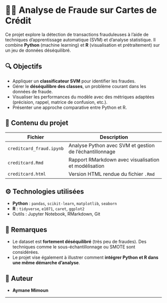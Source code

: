# 🕵️‍♀️ Analyse de Fraude sur Cartes de Crédit

Ce projet explore la détection de transactions frauduleuses à l’aide de techniques d’apprentissage automatique (SVM) et d’analyse statistique. Il combine **Python** (machine learning) et **R** (visualisation et prétraitement) sur un jeu de données déséquilibré.

## 🔍 Objectifs

- Appliquer un **classificateur SVM** pour identifier les fraudes.
- Gérer le **déséquilibre des classes**, un problème courant dans les données de fraude.
- Visualiser les performances du modèle avec des métriques adaptées (précision, rappel, matrice de confusion, etc.).
- Présenter une approche comparative entre Python et R.

## 📁 Contenu du projet

| Fichier | Description |
|--------|-------------|
| `creditcard_fraud.ipynb` | Analyse Python avec SVM et gestion de l’échantillonnage |
| `creditcard.Rmd`         | Rapport RMarkdown avec visualisation et modélisation |
| `creditcard.html`        | Version HTML rendue du fichier `.Rmd` |

## ⚙️ Technologies utilisées

- **Python** : `pandas`, `scikit-learn`, `matplotlib`, `seaborn`
- **R** : `tidyverse`, `e1071`, `caret`, `ggplot2`
- Outils : Jupyter Notebook, RMarkdown, Git

## 📌 Remarques

- Le dataset est **fortement déséquilibré** (très peu de fraudes). Des techniques comme le sous-échantillonnage ou SMOTE sont considérées.
- Le projet vise également à illustrer comment **intégrer Python et R dans une même démarche d’analyse**.

## 👤 Auteur

- **Aymane Mimoun**

---


